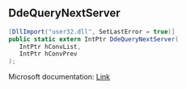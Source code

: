 ## DdeQueryNextServer

```csharp
[DllImport("user32.dll", SetLastError = true)]
public static extern IntPtr DdeQueryNextServer(
   IntPtr hConvList,
   IntPtr hConvPrev
);
```

Microsoft documentation: [Link](https://learn.microsoft.com/en-us/windows/win32/api/ddeml/nf-ddeml-ddequerynextserver)
